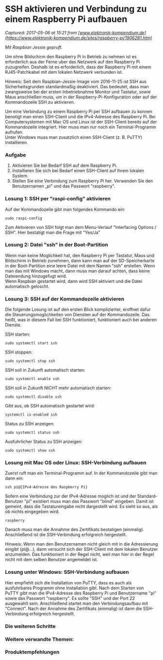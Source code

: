 # SSH aktivieren und Verbindung zu einem Raspberry Pi aufbauen

_Captured: 2017-05-06 at 15:21 from [www.elektronik-kompendium.de](https://www.elektronik-kompendium.de/sites/raspberry-pi/1906281.htm)_

_Mit Raspbian Jessie gepruft._

Um ohne Bildschirm den Raspberry Pi in Betrieb zu nehmen ist es erforderlich aus der Ferne uber das Netzwerk auf den Raspberry Pi zuzugreifen. Deshalb ist es erforderlich, dass der Raspberry Pi mit einem RJ45-Patchkabel mit dem lokalen Netzwerk verbunden ist.

Hinweis: Seit dem Raspbian-Jessie-Image vom 2016-11-25 ist SSH aus Sicherheitsgrunden standardmaßig deaktiviert. Das bedeutet, dass man zwangsweise bei der ersten Inbetriebnahme Monitor und Tastatur, sowie Maus anschließen muss, um in der Raspberry-Pi-Konfiguration oder auf der Kommandozeile SSH zu aktivieren.

Um eine Verbindung zu einem Raspberry Pi per SSH aufbauen zu konnen benotigt man einen SSH-Client und die IPv4-Adresse des Raspberry Pi. Bei Computersystemen mit Mac OS und Linux ist der SSH-Client bereits auf der Kommandozeile integriert. Hier muss man nur noch ein Terminal-Programm aufrufen.  
Unter Windows muss man zusatzlich einen SSH-Client (z. B. PuTTY) installieren.

### Aufgabe

  1. Aktivieren Sie bei Bedarf SSH auf dem Raspberry Pi.
  2. Installieren Sie sich bei Bedarf einen SSH-Client auf Ihrem lokalen System.
  3. Stellen Sie eine Verbindung zum Raspberry Pi her. Verwenden Sie den Benutzernamen „pi" und das Passwort "raspberry".

### Losung 1: SSH per "raspi-config" aktivieren

Auf der Kommandozeile gibt man folgendes Kommando ein:
    
    
    sudo raspi-config

Zum Aktivieren von SSH folgt man dem Menu-Verlauf "Interfacing Options / SSH". Hier bestatigt man die Frage mit "Yes/Ja"

### Losung 2: Datei "ssh" in der Boot-Partition

Wenn man keine Moglichkeit hat, den Raspberry Pi per Tastatur, Maus und Bildschirm in Betrieb zunehmen, dann kann man auf der SD-Speicherkarte in der Boot-Partition eine leere Datei mit dem Namen "ssh" erstellen. Wenn man das mit Windows macht, dann muss man darauf achten, dass keine Dateiendung hinzugefugt wird.  
Wenn Raspbian gestartet wird, dann wird SSH aktiviert und die Datei automatisch geloscht.

### Losung 3: SSH auf der Kommandozeile aktivieren

Die folgende Losung ist auf den ersten Blick komplizierter, eroffnet dafur die Steuerungsmoglichkeiten von Diensten auf der Kommandozeile. Das heißt, was in diesem Fall bei SSH funktioniert, funktioniert auch bei anderen Dienste.

SSH starten:
    
    
    sudo systemctl start ssh

SSH stoppen:
    
    
    sudo systemctl stop ssh

SSH soll in Zukunft automatisch starten:
    
    
    sudo systemctl enable ssh

SSH soll in Zukunft NICHT mehr automatisch starten:
    
    
    sudo systemctl disable ssh

Gibt aus, ob SSH automatisch gestartet wird:
    
    
    systemctl is-enabled ssh

Status zu SSH anzeigen:
    
    
    sudo systemctl status ssh

Ausfuhrlicher Status zu SSH anzeigen:
    
    
    sudo systemctl show ssh

### Losung mit Mac OS oder Linux: SSH-Verbindung aufbauen

Zuerst ruft man ein Terminal-Programm auf. In der Kommandozeile gibt man dann ein:
    
    
    ssh pi@{IPv4-Adresse des Raspberry Pi}

Sofern eine Verbindung zur der IPv4-Adresse moglich ist und der Standard-Benutzer "pi" existiert muss man das Passwort "blind" eingeben. Damit ist gemeint, dass die Tastatureingabe nicht dargestellt wird. Es sieht so aus, als ob nichts eingegeben wird.
    
    
    raspberry

Danach muss man die Annahme des Zertifikats bestatigen (einmalig). Anschließend ist die SSH-Verbindung erfolgreich hergestellt.

Hinweis: Wenn man den Benutzernamen nicht gleich mit in die Adressierung eingibt (pi@...), dann versucht sich der SSH-Client mit dem lokalen Benutzer anzumelden. Das funktioniert in der Regel nicht, weil man hier in der Regel nicht mit dem selben Benutzer angemeldet ist.

### Losung unter Windows: SSH-Verbindung aufbauen

Hier empfiehlt sich die Installation von PuTTY, dass es auch als ausfuhrbares Programm ohne Installation gibt. Nach dem Starten von PuTTY gibt man die IPv4-Adresse des Raspberry Pi und Benutzername "pi" sowie das Passwort "raspberry". Es sollte "SSH" und der Port 22 ausgewahlt sein. Anschließend startet man den Verbindungsaufbau mit "Connect". Nach der Annahme des Zertifikats (einmalig) ist dann die SSH-Verbindung erfolgreich hergestellt.

### Die weiteren Schritte

### Weitere verwandte Themen:

### Produktempfehlungen
